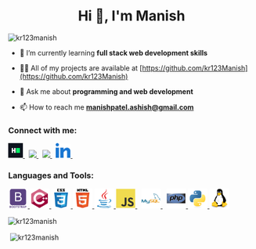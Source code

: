 <h1 align="center">Hi 👋, I'm Manish</h1>
<p align="left"> <img src="https://komarev.com/ghpvc/?username=kr123manish&label=Profile%20views&color=0e75b6&style=flat" alt="kr123manish" /> </p>

- 🌱 I’m currently learning **full stack web development skills**

- 👨‍💻 All of my projects are available at [https://github.com/kr123Manish](https://github.com/kr123Manish)

- 💬 Ask me about **programming and web development**

- 📫 How to reach me **manishpatel.ashish@gmail.com**

<h3 align="left">Connect with me:</h3>
<p float="left">

<a href="https://www.hackerrank.com/manish_kr8" target="blank">
<img src="https://github.com/kr123Manish/ComputerGraphics_with_openGL/blob/main/Programs/images/hk.png"  width="30"/></img>
</a>&nbsp;

<a href="https://fb.com/manish kumar" target="blank">
<img src="https://raw.githubusercontent.com/rahuldkjain/github-profile-readme-generator/master/src/images/icons/Social/facebook.svg" width="30"/></img>
</a>&nbsp;
<a href="https://www.instagram.com/manish_k512/" target="blank">
<img src="https://raw.githubusercontent.com/rahuldkjain/github-profile-readme-generator/master/src/images/icons/Social/instagram.svg" width="30"/></img>
</a>&nbsp;
<a href="https://www.linkedin.com/in/manish-kumar-patel-980651219/" target="blank">
<img src="https://github.com/kr123Manish/ComputerGraphics_with_openGL/blob/main/Programs/images/linked-in-alt.svg" width="30"/></img>
</a>&nbsp;


<!-- <a href="https://stackoverflow.com/users/14884965" target="blank"></a> -->
</p>


<h3 align="left">Languages and Tools:</h3>
<p align="left"> <a href="https://getbootstrap.com" target="_blank"> <img src="https://raw.githubusercontent.com/devicons/devicon/master/icons/bootstrap/bootstrap-plain-wordmark.svg" alt="bootstrap" width="40" height="40"/> </a> <a href="https://www.w3schools.com/cpp/" target="_blank"> <img src="https://raw.githubusercontent.com/devicons/devicon/master/icons/cplusplus/cplusplus-original.svg" alt="cplusplus" width="40" height="40"/> </a> <a href="https://www.w3schools.com/css/" target="_blank"> <img src="https://raw.githubusercontent.com/devicons/devicon/master/icons/css3/css3-original-wordmark.svg" alt="css3" width="40" height="40"/> </a> <a href="https://www.w3.org/html/" target="_blank"> <img src="https://raw.githubusercontent.com/devicons/devicon/master/icons/html5/html5-original-wordmark.svg" alt="html5" width="40" height="40"/> </a> <a href="https://www.java.com" target="_blank"> <img src="https://raw.githubusercontent.com/devicons/devicon/master/icons/java/java-original.svg" alt="java" width="40" height="40"/> </a> <a href="https://developer.mozilla.org/en-US/docs/Web/JavaScript" target="_blank"> <img src="https://raw.githubusercontent.com/devicons/devicon/master/icons/javascript/javascript-original.svg" alt="javascript" width="40" height="40"/> </a>&nbsp; <a href="https://www.mysql.com/" target="_blank"> <img src="https://raw.githubusercontent.com/devicons/devicon/master/icons/mysql/mysql-original-wordmark.svg" alt="mysql" width="40" height="40"/> </a>&nbsp; <a href="https://www.php.net" target="_blank"> <img src="https://raw.githubusercontent.com/devicons/devicon/master/icons/php/php-original.svg" alt="php" width="40" height="40"/> </a> <a href="https://www.python.org" target="_blank"> <img src="https://raw.githubusercontent.com/devicons/devicon/master/icons/python/python-original.svg" alt="python" width="40" height="40"/> </a>   <a href="https://www.linux.org/" target="_blank"> <img src="https://raw.githubusercontent.com/devicons/devicon/master/icons/linux/linux-original.svg" alt="linux" width="40" height="40"/> </a></p>

<p><img align="center" src="https://github-readme-stats.vercel.app/api/top-langs?username=kr123manish&show_icons=true&locale=en&layout=compact" alt="kr123manish" /></p>
<p>&nbsp;<img align="center" src="https://github-readme-stats.vercel.app/api?username=kr123manish&show_icons=true&locale=en" alt="kr123manish" /></p>
